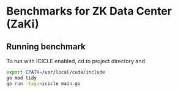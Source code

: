 # Benchmarks for ZK Data Center (ZaKi)


## Running benchmark

To run with ICICLE enabled, cd to project directory and

```sh
export CPATH=/usr/local/cuda/include
go mod tidy
go run -tags=icicle main.go
```

